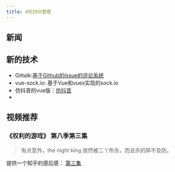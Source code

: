 ```yaml
---
title: 4月29日整理
---
```


## 新闻

## 新的技术

* Gittalk:[基于Github的issue的评论系统](https://github.com/gitalk/gitalk#install)
* vue-sock.io: 基于Vue和vuex实现的sock.io
* 仿抖音的vue版：[仿抖音](https://github.com/asdwsx1234/vue-douyin)
* 

## 视频推荐

###  《权利的游戏》 第八季第三集

> 有点意外，the night king 居然被二丫所杀，而且杀的猝不及防。 

提供一个知乎的感后感： [第三集](https://www.zhihu.com/question/321888337)